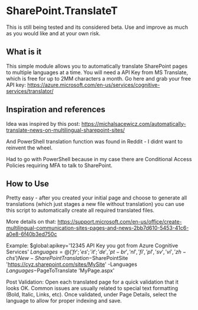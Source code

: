 # SharePoint.TranslateT
This is still being tested and its considered beta. Use and improve as much as you would like and at your own risk.

## What is it
This simple module allows you to automatically translate SharePoint pages to multiple languages at a time.
You will need a API Key from MS Translate, which is free for up to 2MM characters a month.
Go here and grab your free API key: https://azure.microsoft.com/en-us/services/cognitive-services/translator/

## Inspiration and references
Idea was inspired by this post:
https://michalsacewicz.com/automatically-translate-news-on-multilingual-sharepoint-sites/

And PowerShell translation function was found in Reddit - I didnt want to reinvent the wheel.

Had to go with PowerShell because in my case there are Conditional Access Policies requiring MFA to talk to SharePoint.

## How to Use
Pretty easy - after you created your initial page and choose to generate all translations (which just stages a new file without translation)
you can use this script to automatically create all required translated files. 

More details on that:
https://support.microsoft.com/en-us/office/create-multilingual-communication-sites-pages-and-news-2bb7d610-5453-41c6-a0e8-6f40b3ed750c

Example:
$global:apikey='12345 API Key you got from Azure Cognitive Services'
$Languages=@('fr';'es';'it';'de','pt-br','nl','fi','pl','sv','vi','zh-chs')
New-SharePointTranslation -$SharePointSite 'https://cyz.sharepoint.com/sites/MySite' -Languages $Languages -$PageToTranslate 'MyPage.aspx'

Post Validation:
Open each translated page for a quick validation that it looks OK. Common issues are usually related to special text formatting (Bold, Italic, Links, etc). 
Once validated, under Page Details, select the language to allow for proper indexing and save.

